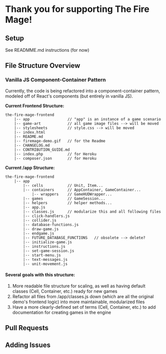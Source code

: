 # Thank you for supporting The Fire Mage!

## Setup
See READMME.md instructions (for now)

## File Structure Overview 

### Vanilla JS Component-Container Pattern
Currently, the code is being refactored into a component-container pattern, modeled off of React's components (but entirely in vanilla JS).

**Current Frontend Structure:**
```
the-fire-mage-frontend
    |-- app                 // "app" is an instance of a game scenario
    |-- game-art            // all game image files --> will be moved
    |-- stylesheets         // style.css --> will be moved
    |-- index.html
    |-- README.md
    |-- firemage-demo.gif   // for the Readme
    |-- CHANGELOG.md
    |-- CONTRIBUTION_GUIDE.md
    |-- index.php           // for Heroku
    |-- composer.json       // for Heroku
```

**Current /app Structure:**
```
the-fire-mage-frontend
    |-- app
        |-- cells           // Unit, Item...
        |-- containers      // AppContainer, GameContainer...
            |-- wrappers    // GameHUDWrapper...
        |-- games           // GameSession...
        |-- helpers         // helper methods...
        |-- app.js
        |-- classes.js      // modularize this and all following files
        |-- click-handlers.js
        |-- collider.js
        |-- database-functions.js
        |-- draw-game.js
        |-- endgame.js
        |-- FUTURE_DATABASE_FUNCTIONS   // obsolete --> delete?
        |-- initialize-game.js
        |-- instructions.js
        |-- set-game-session.js
        |-- start-menu.js
        |-- text-messages.js
        |-- unit-movement.js
```

#### Several goals with this structure:
1. More readable file structure for scaling, as well as having default classes (Cell, Container, etc.) ready for new games
1. Refactor all files from /app/classes.js down (which are all the original demo's frontend logic) into more maintainable, modularized files
1. Have a more clearly-defined set of terms (Cell, Container, etc.) to add documentation for creating games in the engine

## Pull Requests

## Adding Issues